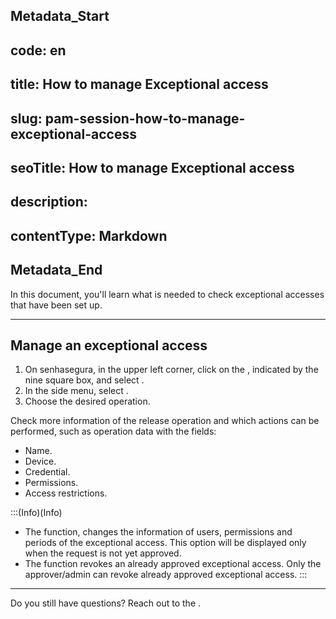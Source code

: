## Metadata_Start 
## code: en
## title: How to manage Exceptional access 
## slug: pam-session-how-to-manage-exceptional-access 
## seoTitle: How to manage Exceptional access 
## description:  
## contentType: Markdown 
## Metadata_End
In this document, you'll learn what is needed to check exceptional accesses that have been set up.

---
## Manage an exceptional access

1. On senhasegura, in the upper left corner, click on the , indicated by the nine square box, and select .
2. In the side menu, select .
3. Choose the desired operation.

Check more information of the release operation and which actions can be performed, such as operation data with the fields:

* Name.
* Device.
* Credential.
* Permissions.
* Access restrictions.

:::(Info)(Info)
* The  function, changes the information of users, permissions and periods of the exceptional access. This option will be displayed only when the request is not yet approved.
* The  function revokes an already approved exceptional access. Only the approver/admin can revoke already approved exceptional access.
:::

***

Do you still have questions? Reach out to the .

